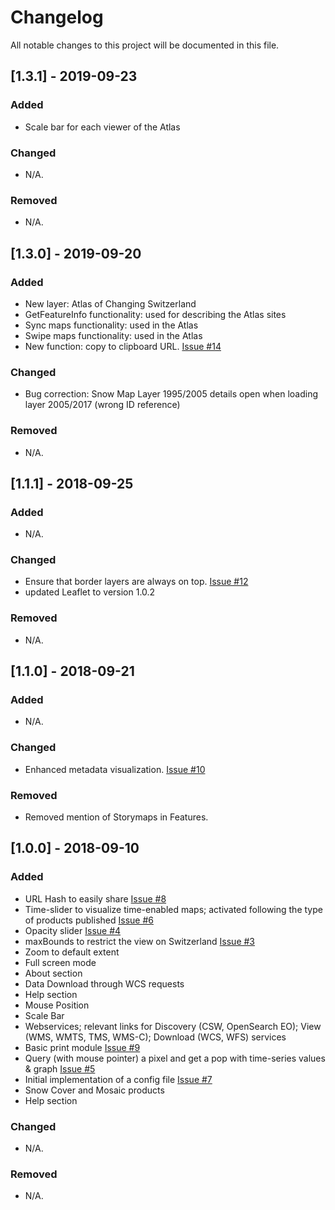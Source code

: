 # Changelog
All notable changes to this project will be documented in this file.

## [1.3.1] - 2019-09-23
### Added
- Scale bar for each viewer of the Atlas

### Changed
- N/A.

### Removed
- N/A.

## [1.3.0] - 2019-09-20
### Added
- New layer: Atlas of Changing Switzerland
- GetFeatureInfo functionality: used for describing the Atlas sites
- Sync maps functionality: used in the Atlas
- Swipe maps functionality: used in the Atlas
- New function: copy to clipboard URL. [Issue #14](https://github.com/GRIDgva/SwissDataCube/issues/14)

### Changed
- Bug correction: Snow Map Layer 1995/2005 details open when loading layer 2005/2017 (wrong ID reference)

### Removed
- N/A.

## [1.1.1] - 2018-09-25
### Added
- N/A.

### Changed
- Ensure that border layers are always on top. [Issue #12](https://github.com/GRIDgva/SwissDataCube/issues/12)
- updated Leaflet to version 1.0.2

### Removed
- N/A.

## [1.1.0] - 2018-09-21
### Added
- N/A.

### Changed
- Enhanced metadata visualization. [Issue #10](https://github.com/GRIDgva/SwissDataCube/issues/10)

### Removed
- Removed mention of Storymaps in Features.

## [1.0.0] - 2018-09-10
### Added
- URL Hash to easily share [Issue #8](https://github.com/GRIDgva/SwissDataCube/issues/8) 
- Time-slider to visualize time-enabled maps; activated following the type of products published [Issue #6](https://github.com/GRIDgva/SwissDataCube/issues/6)
- Opacity slider [Issue #4](https://github.com/GRIDgva/SwissDataCube/issues/4)
- maxBounds to restrict the view on Switzerland [Issue #3](https://github.com/GRIDgva/SwissDataCube/issues/3)
- Zoom to default extent
- Full screen mode
- About section
- Data Download through WCS requests
- Help section
- Mouse Position
- Scale Bar
- Webservices; relevant links for Discovery (CSW, OpenSearch EO); View (WMS, WMTS, TMS, WMS-C); Download (WCS, WFS) services
- Basic print module [Issue #9](https://github.com/GRIDgva/SwissDataCube/issues/9) 
- Query (with mouse pointer) a pixel and get a pop with time-series values & graph [Issue #5](https://github.com/GRIDgva/SwissDataCube/issues/5)
- Initial implementation of a config file [Issue #7](https://github.com/GRIDgva/SwissDataCube/issues/7)
- Snow Cover and Mosaic products
- Help section

### Changed
- N/A.


### Removed
- N/A.
